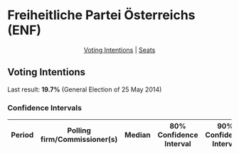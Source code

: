 # Freiheitliche Partei Österreichs (ENF)

<p align="center"><a href="#voting-intentions">Voting Intentions</a> | <a href="#seats">Seats</a></p>

## Voting Intentions

Last result: **19.7%** (General Election of 25 May 2014)

### Confidence Intervals

| Period     | Polling firm/Commissioner(s) | Median | 80% Confidence Interval | 90% Confidence Interval | 95% Confidence Interval | 99% Confidence Interval |
|:----------:|:----------------:|:-----------:|:-----------------------:|:-----------------------:|:-----------------------:|:-----------------------:|
